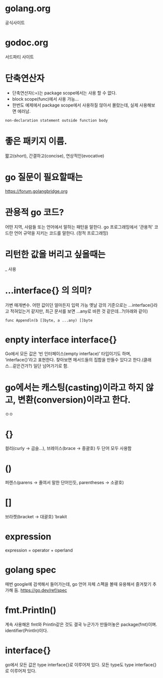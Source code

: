 # golang.org
공식사이트

# godoc.org
서드파티 사이트

# 단축연산자
* 단축연산자(:=)는 package scope에서는 사용 할 수 없다.
* block scope(func)에서 사용 가능...
* 한번도 예제에서 package scope에서 사용하질 않아서 몰랐는데, 실제 사용해보면 에러남.

```
non-declaration statement outside function body
```

# 좋은 패키지 이름.
짧고(short), 간결하고(concise), 연상적인(evocative)

# go 질문이 필요할때는
https://forum.golangbridge.org

# 관용적 go 코드?
어떤 지역, 사람들 또는 언어에서 말하는 패턴을 말한다. go 프로그래밍에서 '관용적' 코드란 언어 규약을 지키는 코드를 말한다.
(정적 프로그래밍)

# 리턴한 값을 버리고 싶을때는
_ 사용

# ...interface{} 의 의미?
가변 매개변수. 어떤 값이던 얼마든지 입력 가능
옛날 강의 기준으로는 ...interface{}라고 적혀있는거 같지만, 최근 문서를 보면 ...any로 바뀐 것 같은데...?(아래와 같이)
```
func Appendln(b []byte, a ...any) []byte
```

# enpty interface   interface{}
Go에서 모든 값은 ‘빈 인터페이스(empty interface)’ 타입이기도 하며, ‘interface{}’라고 표현한다.
찾아보면 메서드들의 집합을 만들수 있다고 한다.(클래스...같은건가?)
일단 넘어가기로 함.

# go에서는 캐스팅(casting)이라고 하지 않고, 변환(conversion)이라고 한다.
ㅇㅇ

# {}
컬리(curly -> 곱슬...), 브레이스(brace -> 중괄호)
두 단어 모두 사용함

# ()
퍼렌스(parens -> 줄여서 말한 단어인듯, parentheses -> 소괄호)

# []
브라켓(bracket -> 대괄호) ˈbrakit

# expression
expression = operator + operland

# golang spec
매번 google에 검색해서 들어가는데, go 언어 자체 스펙을 볼때 유용해서 즐겨찾기 추가해 둠.
https://go.dev/ref/spec

# fmt.Println()
계속 사용해온 fmt와 Println같은 것도 결국 누군가가 만들어놓은 package(fmt)이며.
identifier(Println)이다.

# interface{}
go에서 모든 값은 type interface{}로 이루어져 있다.
모든 type도 type interface{}로 이루어져 있다.

